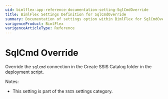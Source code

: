 ```yaml
---
uid: bimlflex-app-reference-documentation-setting-SqlCmdOverride
title: BimlFlex Settings Definition for SqlCmdOverride
summary: Documentation of settings option within BimlFlex for SqlCmdOverride
varigenceProduct: BimlFlex
varigenceArticleType: Reference
---
```


# SqlCmd Override

Override the `sqlcmd` connection in the Create SSIS Catalog folder in the deployment script.

Notes:

* This setting is part of the `SSIS` settings category.

